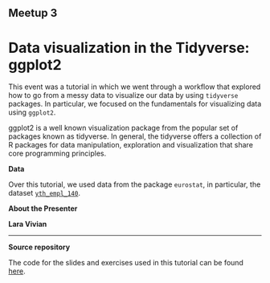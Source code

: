 ## Meetup 3

# Data visualization in the Tidyverse: ggplot2

This event was a tutorial in which we went through a workflow that explored how to go from a messy data to visualize our data by using `tidyverse` packages. In particular, we focused on the fundamentals for visualizing data using `ggplot2`. 

ggplot2 is a well known visualization package from the popular set of packages known as tidyverse. In general, the tidyverse offers a collection of R packages for data manipulation, exploration and visualization that share core programming principles.  


**Data**

Over this tutorial, we used data from the package `eurostat`, in particular, the dataset [`yth_empl_140`](http://appsso.eurostat.ec.europa.eu/nui/show.do?dataset=yth_empl_140&lang=en).

**About the Presenter**

**Lara Vivian**


***


**Source repository**

The code for the slides and exercises used in this tutorial can be found [here](https://bitbucket.org/laravmvivian/laravmvivian.bitbucket.io/src/master/ggplot2/?at=master).
